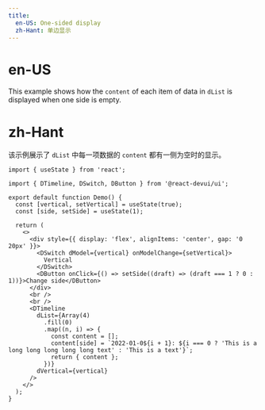 ```yaml
---
title:
  en-US: One-sided display
  zh-Hant: 单边显示
---
```


# en-US

This example shows how the `content` of each item of data in `dList` is displayed when one side is empty.

# zh-Hant

该示例展示了 `dList` 中每一项数据的 `content` 都有一侧为空时的显示。

```tsx
import { useState } from 'react';

import { DTimeline, DSwitch, DButton } from '@react-devui/ui';

export default function Demo() {
  const [vertical, setVertical] = useState(true);
  const [side, setSide] = useState(1);

  return (
    <>
      <div style={{ display: 'flex', alignItems: 'center', gap: '0 20px' }}>
        <DSwitch dModel={vertical} onModelChange={setVertical}>
          Vertical
        </DSwitch>
        <DButton onClick={() => setSide((draft) => (draft === 1 ? 0 : 1))}>Change side</DButton>
      </div>
      <br />
      <br />
      <DTimeline
        dList={Array(4)
          .fill(0)
          .map((n, i) => {
            const content = [];
            content[side] = `2022-01-0${i + 1}: ${i === 0 ? 'This is a long long long long long text' : 'This is a text'}`;
            return { content };
          })}
        dVertical={vertical}
      />
    </>
  );
}
```
